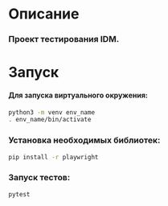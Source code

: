 # Описание

### Проект тестирования IDM.
  
# Запуск


#### Для запуска виртуального окружения:
```bash
python3 -m venv env_name
. env_name/bin/activate
```

### Установка необходимых библиотек:
```bash
pip install -r playwright
```

### Запуск тестов:
```bash
pytest 
```